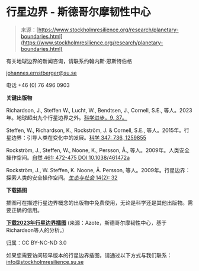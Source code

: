 <!--yml

类别：未分类

日期：2024-05-27 14:51:19

-->

# 行星边界 - 斯德哥尔摩韧性中心

> 来源：[https://www.stockholmresilience.org/research/planetary-boundaries.html](https://www.stockholmresilience.org/research/planetary-boundaries.html)

有关地球边界的新闻咨询，请联系约翰内斯·恩斯特伯格

[johannes.ernstberger@su.se](mailto:johannes.ernstberger@su.se)

电话 +46 (0) 76 496 0903

**关键出版物**

Richardson, J., Steffen W., Lucht, W., Bendtsen, J., Cornell, S.E., 等人。2023年。地球超出九个行星边界之外。[科学进步，9, 37。](https://www.science.org/doi/10.1126/sciadv.adh2458)

Steffen, W., Richardson, K., Rockström, J. & Cornell, S.E., 等人。2015年。行星边界：引导人类在变化中的发展。[科学 347: 736, 1259855](http://science.sciencemag.org/content/347/6223/1259855 "科学链接")

Rockström, J., Steffen, W., Noone, K., Persson, Å., 等人。2009年。人类安全操作空间。[自然 461: 472-475 DOI 10.1038/461472a](https://www.nature.com/articles/461472a "自然链接")

Rockström, J., W. Steffen, K. Noone, Å. Persson, 等人。2009年。行星边界：探索人类的安全操作空间。[*生态与社会* 14(2): 32](https://www.ecologyandsociety.org/vol14/iss2/art32/ "生态与社会链接")

**下载插图**

插图可在描述行星边界概念的出版物中免费使用，无论是科学还是其他出版物。需要正确的信用。

**[下载2023年行星边界插图](https://stockholmuniversity.box.com/s/sr0nfknm95oydnnsm1zj0c526qzjn1vs "下载行星边界信息图")** (来源：Azote，斯德哥尔摩韧性中心，基于Richardson等人的分析。)

归属：CC BY-NC-ND 3.0

如果您需要访问较早版本的行星边界插图，请通过以下方式与我们联系：[info@stockholmresilience.su.se](mailto:info@stockholmresilience.su.se)
